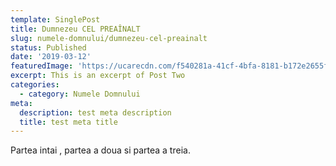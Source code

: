 ```yaml
---
template: SinglePost
title: Dumnezeu CEL PREAÎNALT
slug: numele-domnului/dumnezeu-cel-preainalt
status: Published
date: '2019-03-12'
featuredImage: 'https://ucarecdn.com/f540281a-41cf-4bfa-8181-b172e2655fba/-/crop/1632x1777/0,672/-/preview/'
excerpt: This is an excerpt of Post Two
categories:
  - category: Numele Domnului
meta:
  description: test meta description
  title: test meta title
---
```


Partea intai , partea a doua si partea a treia.
